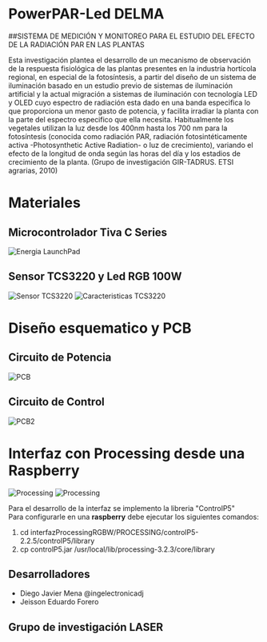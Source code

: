# PowerPAR-Led DELMA
##SISTEMA DE MEDICIÓN Y MONITOREO PARA EL ESTUDIO DEL EFECTO DE LA RADIACIÓN PAR EN LAS PLANTAS

Esta investigación plantea el desarrollo de un mecanismo de observación de la respuesta  fisiológica  de las plantas presentes en la industria hortícola regional, en especial de la fotosíntesis, a partir del diseño de un sistema de iluminación basado en un estudio previo de sistemas de iluminación artificial y la actual migración a sistemas de iluminación con tecnología LED y OLED cuyo espectro de radiación esta dado en una banda especifica lo que proporciona un menor gasto de potencia, y facilita irradiar la planta con la parte del espectro especifico que ella necesita. Habitualmente  los vegetales utilizan la luz desde los 400nm hasta los 700 nm para la fotosíntesis (conocida como radiación PAR, radiación fotosintéticamente activa -Photosynthetic Active Radiation- o luz de crecimiento), variando el efecto de la longitud de onda según las horas del día y los estadios de crecimiento de la planta. (Grupo de investigación GIR-TADRUS. ETSI agrarias, 2010)

# Materiales
## Microcontrolador Tiva C Series 
![Energia LaunchPad](http://energia.nu/img/StellarPadLM4F120H5QR-V1.0.jpg "MSP-EXP430G2 LaunchPad") 
## Sensor TCS3220 y Led RGB 100W
![Sensor TCS3220](http://i68.tinypic.com/352npd3.png "Sensor TCS3220")
![Caracteristicas TCS3220](http://i63.tinypic.com/11c4m04.png "Caracteristicas TCS3220")

# Diseño esquematico y PCB
## Circuito de Potencia
![PCB](https://lh3.googleusercontent.com/-dSbxB3geZaU/V4xXMiXsHOI/AAAAAAAABeY/f4gfbdVW0fwslsUZJuilaUOww0KNgf91QCL0B/w996-h560-no/tesis.png "PCB")
## Circuito de Control
![PCB2](http://i65.tinypic.com/b5ln5f.jpg "PCB2")

# Interfaz con Processing desde una Raspberry
![Processing](http://i65.tinypic.com/14d3hh1.png "Interfaz")
![Processing](http://i66.tinypic.com/2dmf3hc.png "Interfaz")

Para el desarrollo de la interfaz se implemento la libreria "ControlP5"  
Para configurarle en una **raspberry** debe ejecutar los siguientes comandos:  
1. cd interfazProcessingRGBW/PROCESSING/controlP5-2.2.5/controlP5/library  
2. cp controlP5.jar /usr/local/lib/processing-3.2.3/core/library  

## Desarrolladores
* Diego Javier Mena @ingelectronicadj 
* Jeisson Eduardo Forero

## Grupo de investigación LASER 
